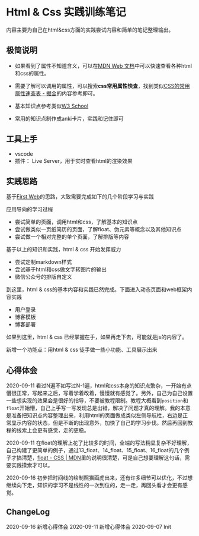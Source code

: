 # Html & Css 实践训练笔记

内容主要为自己在html&css方面的实践尝试内容和简单的笔记整理输出。

## 极简说明

* 如果看到了属性不知道含义，可以在[MDN Web 文档](https://developer.mozilla.org/zh-CN/)中可以快速查看各种html和css的属性。
* 需要了解可以调用的属性，可以搜索**css常用属性快查**，找到类似[CSS的常用属性速查表 - 掘金](https://juejin.im/post/6844904033145061389)的内容参考即可。
* 基本知识点参考类似[W3 School](https://www.w3school.com.cn/css/css_howto.asp)

* 常用的知识点制作成anki卡片，实践和记住即可

## 工具上手

* vscode
* 插件： Live Server，用于实时查看html的渲染效果

## 实践思路

基于[First Web](https://firstweb.quanduan.com)的思路，大致需要完成如下的几个阶段学习与实践

应用导向的学习过程

* 尝试简单的页面，调用html和css，了解基本的知识点
* 尝试做类似一页纸简历的页面，了解float、伪元素等概念以及其他知识点
* 尝试做一个相对完整的单个页面，了解排版等内容

基于以上的知识和实践，html & css 开始发挥威力

* 尝试定制markdown样式
* 尝试基于html和css做文字转图片的输出
* 微信公众号的排版自定义

到这里，html & css的基本内容和实践已然完成。下面进入动态页面和web框架内容实践

* 用户登录
* 博客模板
* 博客部署

如果到这里，html & css 已经掌握在手，如果再走下去，可能就是js的内容了。

新增一个功能点：用html & css 徒手做一些小功能、工具展示出来

## 心得体会

2020-09-11 看过N遍不如写过N-1遍，html和css本身的知识点繁杂，一开始有点懵很正常，写起来之后，写着学着改着，慢慢就有感觉了。另外，自己为自己设置一些想实现的效果会是很好的指导，不要被教程限制。教程大概看到`position`和`float`开始懵，自己上手写一写发现总是出错，解决了问题才真的理解。我的本意是准备把知识点内容整理出来，利用html的页面做成类似左侧导航栏，右边是正常显示内容的状态，但是不断的出现意外，加快了自己的学习步伐。然后再回到教程的线索上会更有感觉，走的更稳。

2020-09-11 在float的理解上花了比较多的时间，全端的写法稍显复杂不好理解，自己构建了更简单的例子，通过13_float、14_float、15_float、16_float的几个例子才搞清楚，[float - CSS | MDN](https://developer.mozilla.org/zh-CN/docs/CSS/float)里的说明很清楚，可是自己想要理解这句话，需要实践摸索才可以。

2020-09-16 初步把时间线的绘制照猫画虎出来，还有许多细节可以优化，不过想继续向下走，知识的学习不是线性的一次到位的，走一走，再回头看才会更有感觉。

## ChangeLog

2020-09-16 新增心得体会
2020-09-11 新增心得体会
2020-09-07 Init
